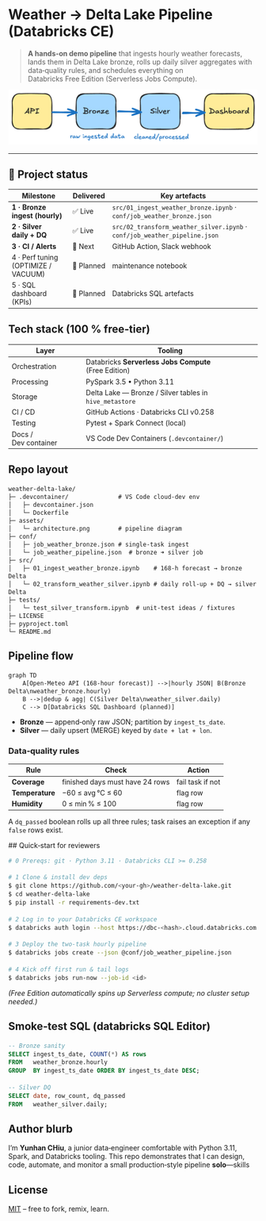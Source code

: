 # Weather → Delta Lake Pipeline (Databricks CE)

> **A hands‑on demo pipeline** that ingests hourly weather forecasts, lands them in Delta Lake bronze, rolls up daily silver aggregates with data‑quality rules, and schedules everything on Databricks Free Edition (Serverless Jobs Compute).

![Architecture diagram](assets/architecture.png)

---

## 📌 Project status

| Milestone                           | Delivered  | Key artefacts                                                              |
| ----------------------------------- | ---------- | -------------------------------------------------------------------------- |
| **1 · Bronze ingest (hourly)**      | ✅ Live     | `src/01_ingest_weather_bronze.ipynb` · `conf/job_weather_bronze.json`      |
| **2 · Silver daily + DQ**           | ✅ Live     | `src/02_transform_weather_silver.ipynb` · `conf/job_weather_pipeline.json` |
| **3 · CI / Alerts**                 | 🔄 Next    | GitHub Action, Slack webhook                                               |
| 4 · Perf tuning (OPTIMIZE / VACUUM) | 🔄 Planned | maintenance notebook                                                       |
| 5 · SQL dashboard (KPIs)            | 🔄 Planned | Databricks SQL artefacts                                                   |

## Tech stack (100 % free‑tier)

| Layer                | Tooling                                                 |
| -------------------- | ------------------------------------------------------- |
| Orchestration        | Databricks **Serverless Jobs Compute** (Free Edition)   |
| Processing           | PySpark 3.5 • Python 3.11                               |
| Storage              | Delta Lake — Bronze / Silver tables in `hive_metastore` |
| CI / CD              | GitHub Actions · Databricks CLI v0.258                  |
| Testing              | Pytest + Spark Connect (local)                          |
| Docs / Dev container | VS Code Dev Containers (`.devcontainer/`)               |

## Repo layout

```
weather-delta-lake/
├─ .devcontainer/              # VS Code cloud‑dev env
│   ├─ devcontainer.json
│   └─ Dockerfile
├─ assets/
│   └─ architecture.png        # pipeline diagram
├─ conf/
│   ├─ job_weather_bronze.json # single‑task ingest
│   └─ job_weather_pipeline.json  # bronze ➜ silver job
├─ src/
│   ├─ 01_ingest_weather_bronze.ipynb    # 168‑h forecast → bronze Delta
│   └─ 02_transform_weather_silver.ipynb # daily roll‑up + DQ → silver Delta
├─ tests/
│   └─ test_silver_transform.ipynb  # unit‑test ideas / fixtures
├─ LICENSE
├─ pyproject.toml
└─ README.md
```

## Pipeline flow

```mermaid
graph TD
    A[Open‑Meteo API (168‑hour forecast)] -->|hourly JSON| B(Bronze Delta\nweather_bronze.hourly)
    B -->|dedup & agg| C(Silver Delta\nweather_silver.daily)
    C --> D[Databricks SQL Dashboard (planned)]
```

* **Bronze** — append‑only raw JSON; partition by `ingest_ts_date`.
* **Silver** — daily upsert (MERGE) keyed by `date + lat + lon`.

### Data‑quality rules

| Rule            | Check                           | Action           |
| --------------- | ------------------------------- | ---------------- |
| **Coverage**    | finished days must have 24 rows | fail task if not |
| **Temperature** | −60 ≤ avg °C ≤ 60               | flag row         |
| **Humidity**    | 0 ≤ min % ≤ 100                 | flag row         |

A `dq_passed` boolean rolls up all three rules; task raises an exception if any `false` rows exist.

## Quick‑start for reviewers

```bash
# 0 Prereqs: git · Python 3.11 · Databricks CLI >= 0.258

# 1 Clone & install dev deps
$ git clone https://github.com/<your-gh>/weather-delta-lake.git
$ cd weather-delta-lake
$ pip install -r requirements-dev.txt

# 2 Log in to your Databricks CE workspace
$ databricks auth login --host https://dbc-<hash>.cloud.databricks.com --token

# 3 Deploy the two‑task hourly pipeline
$ databricks jobs create --json @conf/job_weather_pipeline.json

# 4 Kick off first run & tail logs
$ databricks jobs run-now --job-id <id>
```

*(Free Edition automatically spins up Serverless compute; no cluster setup needed.)*

## Smoke‑test SQL (databricks SQL Editor)

```sql
-- Bronze sanity
SELECT ingest_ts_date, COUNT(*) AS rows
FROM   weather_bronze.hourly
GROUP  BY ingest_ts_date ORDER BY ingest_ts_date DESC;

-- Silver DQ
SELECT date, row_count, dq_passed
FROM   weather_silver.daily;
```

## Author blurb

I’m **Yunhan CHiu**, a junior data‑engineer comfortable with Python 3.11, Spark, and Databricks tooling.
This repo demonstrates that I can design, code, automate, and monitor a small production‑style pipeline **solo**—skills 


## License

[MIT](LICENSE) – free to fork, remix, learn.
